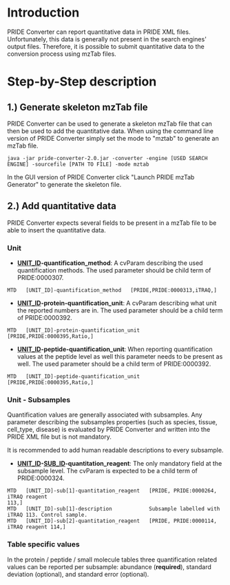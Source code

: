 # Introduction #

PRIDE Converter can report quantitative data in PRIDE XML files. Unfortunately, this data is generally not present in the search engines' output files. Therefore, it is possible to submit quantitative data to the conversion process using mzTab files.

# Step-by-Step description #

## 1.) Generate skeleton mzTab file ##

PRIDE Converter can be used to generate a skeleton mzTab file that can then be used to add the quantitative data. When using the command line version of PRIDE Converter simply set the mode to "mztab" to generate an mzTab file.
```
java -jar pride-converter-2.0.jar -converter -engine [USED SEARCH ENGINE] -sourcefile [PATH TO FILE] -mode mztab
```

In the GUI version of PRIDE Converter click "Launch PRIDE mzTab Generator" to generate the skeleton file.

## 2.) Add quantitative data ##

PRIDE Converter expects several fields to be present in a mzTab file to be able to insert the quantitative data.

### Unit ###

  * **[UNIT\_ID](UNIT_ID.md)-quantification\_method**: A cvParam describing the used quantification methods. The used parameter should be child term of PRIDE:0000307.
```
MTD   [UNIT_ID]-quantification_method   [PRIDE,PRIDE:0000313,iTRAQ,]
```
  * **[UNIT\_ID](UNIT_ID.md)-protein-quantification\_unit**: A cvParam describing what unit the reported numbers are in. The used parameter should be a child term of PRIDE:0000392.
```
MTD   [UNIT_ID]-protein-quantification_unit   [PRIDE,PRIDE:0000395,Ratio,]
```
  * **[UNIT\_ID](UNIT_ID.md)-peptide-quantification\_unit**: When reporting quantification values at the peptide level as well this parameter needs to be present as well. The used parameter should be a child term of PRIDE:0000392.
```
MTD   [UNIT_ID]-peptide-quantification_unit   [PRIDE,PRIDE:0000395,Ratio,]
```

### Unit - Subsamples ###

Quantification values are generally associated with subsamples. Any parameter describing the subsamples properties (such as species, tissue, cell\_type, disease) is evaluated by PRIDE Converter and written into the PRIDE XML file but is not mandatory.

It is recommended to add human readable descriptions to every subsample.

  * **[UNIT\_ID](UNIT_ID.md)-[SUB\_ID](SUB_ID.md)-quantitation\_reagent**: The only mandatory field at the subsample level. The cvParam is expected to be a child term of PRIDE:0000324.
```
MTD   [UNIT_ID]-sub[1]-quantitation_reagent   [PRIDE, PRIDE:0000264, iTRAQ reagent 
113,]
MTD   [UNIT_ID]-sub[1]-description            Subsample labelled with iTRAQ 113. Control sample.
MTD   [UNIT_ID]-sub[2]-quantitation_reagent   [PRIDE, PRIDE:0000114, iTRAQ reagent 114,]
```

### Table specific values ###

In the protein / peptide / small molecule tables three quantification related values can be reported per subsample: abundance (**required**), standard deviation (optional), and standard error (optional).